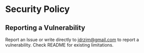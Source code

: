 # Security Policy

## Reporting a Vulnerability

Report an Issue or write directly to jdrzjm@gmail.com to report a vulnerability.
Check README for existing limitations.
